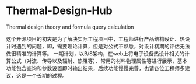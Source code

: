 # Thermal-Design-Hub
Thermal design theory and formula query calculation

这个开源项目的初衷是为了解决实际工程项目中，工程师进行产品结构设计、热设计时遇到的问题，即，需要理论计算，但是对公式不熟悉，对设计初期的评估无法做很精准的计算等。
一期计划，以B/S架构，在web上将电子设备热设计相关的计算公式（对流、传导以及辐射、热阻等）、常用的材料物理属性等进行展示，基本功能包含查询和参数设置即时输出结果，后续功能慢慢完善，也请各位工程师多建议，这是一个长期的过程。

